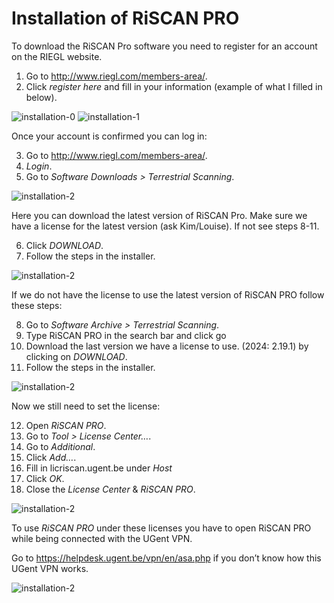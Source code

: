 # Installation of RiSCAN PRO
To download the RiSCAN Pro software you need to register for an account on the RIEGL website.

1. Go to http://www.riegl.com/members-area/. 
2. Click *register here* and fill in your information (example of what I filled in below).

![installation-0](./img/1_installation-0.png)
![installation-1](./img/1_installation-1.png)

Once your account is confirmed you can log in:

3. Go to http://www.riegl.com/members-area/. 
4. *Login*.
5. Go to *Software Downloads > Terrestrial Scanning*.

![installation-2](./img/1_installation-2.png)

Here you can download the latest version of RiSCAN Pro. Make sure we have a license for the latest version (ask Kim/Louise). If not see steps 8-11.

6. Click *DOWNLOAD*.
7. Follow the steps in the installer. 

![installation-2](./img/1_installation-3.png)

If we do not have the license to use the latest version of RiSCAN PRO follow these steps: 

8. Go to *Software Archive > Terrestrial Scanning*. 
9. Type RiSCAN PRO in the search bar and click go
10. Download the last version we have a license to use. (2024: 2.19.1) by clicking on *DOWNLOAD*.
11. Follow the steps in the installer.

![installation-2](./img/1_installation-4.png)

Now we still need to set the license:

12. Open *RiSCAN PRO*.
13. Go to *Tool > License Center…*.
14. Go to *Additional*.
15. Click *Add…*.
16. Fill in licriscan.ugent.be under *Host*
17. Click *OK*.
18. Close the *License Center* & *RiSCAN PRO*.

![installation-2](./img/1_installation-5.png)

To use *RiSCAN PRO* under these licenses you have to open RiSCAN PRO while being connected with the UGent VPN.

Go to https://helpdesk.ugent.be/vpn/en/asa.php if you don’t know how this UGent VPN works.

![installation-2](./img/1_installation-6.png)

